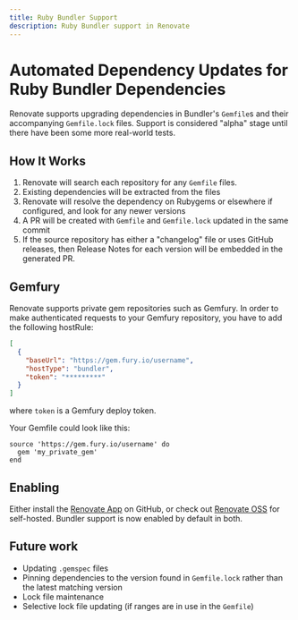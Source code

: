 ```yaml
---
title: Ruby Bundler Support
description: Ruby Bundler support in Renovate
---
```


# Automated Dependency Updates for Ruby Bundler Dependencies

Renovate supports upgrading dependencies in Bundler's `Gemfile`s and their accompanying `Gemfile.lock` files. Support is considered "alpha" stage until there have been some more real-world tests.

## How It Works

1.  Renovate will search each repository for any `Gemfile` files.
2.  Existing dependencies will be extracted from the files
3.  Renovate will resolve the dependency on Rubygems or elsewhere if configured, and look for any newer versions
4.  A PR will be created with `Gemfile` and `Gemfile.lock` updated in the same commit
5.  If the source repository has either a "changelog" file or uses GitHub releases, then Release Notes for each version will be embedded in the generated PR.

## Gemfury

Renovate supports private gem repositories such as Gemfury. In order to make authenticated requests to your Gemfury repository, you have to add the following hostRule:

```json
[
  {
    "baseUrl": "https://gem.fury.io/username",
    "hostType": "bundler",
    "token": "*********"
  }
]
```

where `token` is a Gemfury deploy token.

Your Gemfile could look like this:

```Gemfile
source 'https://gem.fury.io/username' do
  gem 'my_private_gem'
end
```

## Enabling

Either install the [Renovate App](https://github.com/apps/renovate) on GitHub, or check out [Renovate OSS](https://github.com/renovatebot/renovate) for self-hosted. Bundler support is now enabled by default in both.

## Future work

- Updating `.gemspec` files
- Pinning dependencies to the version found in `Gemfile.lock` rather than the latest matching version
- Lock file maintenance
- Selective lock file updating (if ranges are in use in the `Gemfile`)
